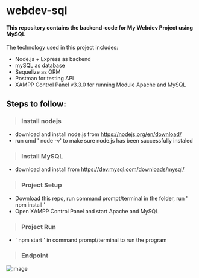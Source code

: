 # webdev-sql
#### This repository contains the backend-code for My Webdev Project using MySQL

The technology used in this project includes:
* Node.js + Express as backend
* mySQL as database
* Sequelize as ORM
* Postman for testing API
* XAMPP Control Panel v3.3.0 for running Module Apache and MySQL

## Steps to follow:
> ### Install nodejs
* download and install node.js from https://nodejs.org/en/download/
* run cmd ' node -v' to make sure node.js has been successfully instaled

> ### Install MySQL
* download and install from https://dev.mysql.com/downloads/mysql/

> ### Project Setup
* Download this repo, run command prompt/terminal in the folder, run ' npm install '
* Open XAMPP Control Panel and start Apache and MySQL

> ### Project Run
* ' npm start ' in command prompt/terminal  to run the program

> ### Endpoint 
![image](https://user-images.githubusercontent.com/49157797/139967203-71e32c39-7aa8-4caa-a000-e33b6f45f400.png)


